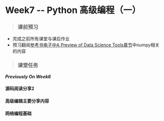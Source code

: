 # Week7 -- Python 高级编程（一） 

> ### 课前预习
* 完成之前所有课堂与课后作业
* 预习翻阅[参考书电子中A Preview of Data Science Tools章节](https://www.oreilly.com/programming/free/files/a-whirlwind-tour-of-python.pdf)中numpy相关的内容

> ### 课堂任务
<b><i>Previously On Week6</i></b>

#### 源码阅读分享2



#### 高级编辑主要分享内容




#### 网络编程基础